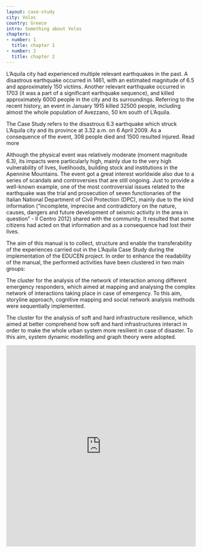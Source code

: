 ```yaml
---
layout: case-study
city: Volos
country: Greece
intro: Something about Volos
chapters:
- number: 1
  title: chapter 1
- number: 2
  title: chapter 2
---
```

L’Aquila city had experienced multiple relevant earthquakes in the past. A disastrous earthquake occurred in 1461, with an estimated magnitude of 6.5 and approximately 150 victims. Another relevant earthquake occurred in 1703 (it was a part of a significant earthquake sequence), and killed approximately 6000 people in the city and its surroundings. Referring to the recent history, an event in January 1915 killed 32500 people, including almost the whole population of Avezzano, 50 km south of L’Aquila.

The Case Study refers to the disastrous 6.3 earthquake which struck L’Aquila city and its province at 3.32 a.m. on 6 April 2009. As a consequence of the event, 308 people died and 1500 resulted injured. <a class="btn-u btn-u-dark btn-brd btn-read-more btn-u-xs" data-toggle="collapse" data-target="#read-more-1">Read more</a>

<p id="read-more-1" class="collapse">Although the physical event was relatively moderate (moment magnitude 6.3), its impacts were particularly high, mainly due to the very high vulnerability of lives, livelihoods, building stock and institutions in the Apennine Mountains. The event got a great interest worldwide also due to a series of scandals and controversies that are still ongoing. Just to provide a well-known example, one of the most controversial issues related to the earthquake was the trial and prosecution of seven functionaries of the Italian National Department of Civil Protection (DPC), mainly due to the kind information (“incomplete, imprecise and contradictory on the nature, causes, dangers and future development of seismic activity in the area in question” - Il Centro 2012) shared with the community. It resulted that some citizens had acted on that information and as a consequence had lost their lives.</p>

The aim of this manual is to collect, structure and enable the transferability of the experiences carried out in the L’Aquila Case Study during the implementation of the EDUCEN project. In order to enhance the readability of the manual, the performed activities have been clustered in two main groups:

The cluster for the analysis of the network of interaction among different emergency responders, which aimed at mapping and analysing the complex network of interactions taking place in case of emergency. To this aim, storyline approach, cognitive mapping and social network analysis methods were sequentially implemented.

The cluster for the analysis of soft and hard infrastructure resilience, which aimed at better comprehend how soft and hard infrastructures interact in order to make the whole urban system more resilient in case of disaster. To this aim, system dynamic modelling and graph theory were adopted.  

<iframe frameborder="0" class="juxtapose" width="100%" height="535" src="https://cdn.knightlab.com/libs/juxtapose/latest/embed/index.html?uid=43933d7c-dffc-11e6-8b75-0edaf8f81e27"></iframe>